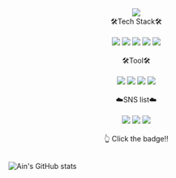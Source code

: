 <div align="center">
  <img src="https://capsule-render.vercel.app/api?type=waving&&color=FF99CC&height=200&section=header&text=Ain%20Github&fontColor=FFFFFF&fontSize=90&theme=radicala" />
</div>

<div align="center">
🛠Tech Stack🛠
</div></br>
<div align="center">
    <img src="https://img.shields.io/badge/HTML5-E34F26?style=for-the-badge&logo=html5&logoColor=white">
  <img src="https://img.shields.io/badge/JAVASCRIPT-F7DF1E?style=for-the-badge&logo=JAVASCRIPT&logoColor=white">
  <img src="https://img.shields.io/badge/CSS3-1572B66?style=for-the-badge&logo=CSS3&logoColor=white">
  <img src="https://img.shields.io/badge/MySQL-4479A1?style=for-the-badge&logo=MySQL&logoColor=white">
    <img src="https://img.shields.io/badge/typescript-3178C6?style=for-the-badge&logo=typescript&logoColor=white">

</div></br>

<div align="center">
🛠Tool🛠
</div></br>
<div align="center">
    <img src="https://img.shields.io/badge/Figma-F24E1E?style=for-the-badge&logo=Figma&logoColor=white">
    <img src="https://img.shields.io/badge/Notion-000000?style=for-the-badge&logo=Notion&logoColor=white">
  <img src="https://img.shields.io/badge/VScode-147EFB?style=for-the-badge&logo=VScode&logoColor=white">
    <img src="https://img.shields.io/badge/slack-4A154B?style=for-the-badge&logo=slack&logoColor=white">
</div><br>

<div align="center">
☁️SNS list☁️ 
</div></br>

<div align="center">
  <a href="https://ain-blog.tistory.com/" target="_blank"><img src="https://img.shields.io/badge/tistory-FF99CC?style=flat-square&logo=tistory&logoColor=white"/></a>
  <a href="https://sepia-trillium-42c.notion.site/FRONT-END-DEVELOPER-66db869c0e7d4c30a34589bd7ec5d184?pvs=4" target="_blank"><img src="https://img.shields.io/badge/notion-000000?style=flat-square&logo=notion&logoColor=white"/></a>
   <a href="https://velog.io/@tlsdmstj1204" target="_blank"><img src="https://img.shields.io/badge/velog-20C997?style=flat-square&logo=velog&logoColor=white"/></a>
   
  
</div></br>
<div align="center">
  👆 Click the badge‼️
</div></br>

![Ain's GitHub stats](https://github-readme-stats.vercel.app/api?username=Ain1204&theme=calm&show_icons=true)

